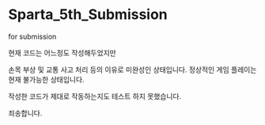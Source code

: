 # Sparta_5th_Submission
for submission

현재 코드는 어느정도 작성해두었지만

손목 부상 및 교통 사고 처리 등의 이유로 미완성인 상태입니다.
정상적인 게임 플레이는 현재 불가능한 상태입니다.

작성한 코드가 제대로 작동하는지도 테스트 하지 못했습니다.

죄송합니다.
